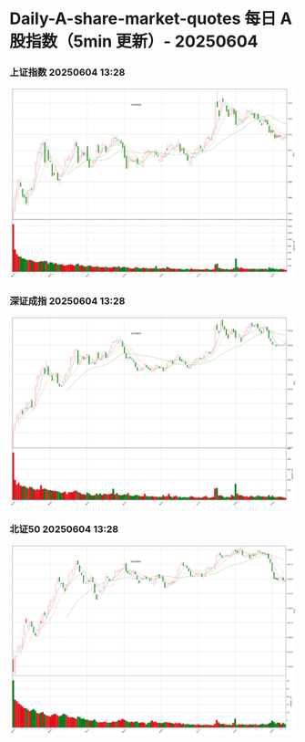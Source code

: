 
# Daily-A-share-market-quotes 每日 A 股指数（5min 更新）- 20250604

### 上证指数 20250604 13:28
![](./fig/2025/6/20250604-sh000001.png)

### 深证成指 20250604 13:28
![](./fig/2025/6/20250604-sz399001.png)

### 北证50 20250604 13:28
![](./fig/2025/6/20250604-bj899050.png)
